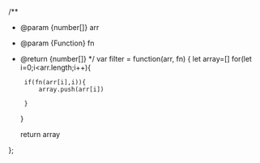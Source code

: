 /**
 * @param {number[]} arr
 * @param {Function} fn
 * @return {number[]}
 */
var filter = function(arr, fn) {
    let array=[]
    for(let i=0;i<arr.length;i++){
        
        if(fn(arr[i],i)){
            array.push(arr[i])
           
        }
        

    }
    
      return array
   
};
